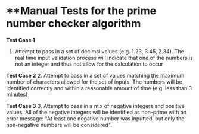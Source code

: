 # **Manual Tests for the prime number checker algorithm

**Test Case 1**
1. Attempt to pass in a set of decimal values (e.g. 1.23, 3.45, 2.34). The real time input validation process will indicate that one of the numbers is not an integer and thus not allow for the calculation to occur

**Test Case 2**
2. Attempt to pass in a set of values matching the maximum number of characters allowed for the set of inputs. The numbers will be identified correctly and within a reasonable amount of time (e.g. less than 3 minutes)

**Test Case 3**
3. Attempt to pass in a mix of negative integers and positive values. All of the negative integers will be identified as non-prime with an error message: "At least one negative number was inputted, but only the non-negative numbers will be considered".


